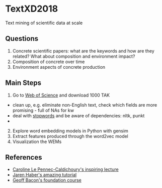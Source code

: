 # TextXD2018
Text mining of scientific data at scale

## Questions 
1. Concrete scientific papers: what are the keywords and how are they related? What about composition and environment impact?
2. Composition of concrete over time
3. Environment aspects of concrete production

## Main Steps
1. Go to [Web of Science](http://www.webofknowledge.com/) and download 1000 TAK
  - clean up, e.g. eliminate non-English text, check which fields are more promising - full of NAs for kw 
  - deal with [stopwords](https://pythonspot.com/nltk-stop-words/) and be aware of dependencies: nltk, punkt
  - 
2. Explore word embedding models in Python with gensim 
3. Extract features produced through the word2vec model
4. Visualization the WEMs

## References
- [Caroline Le Pennec-Caldichoury's inspiring lecture](http://www.textxd.org/programs/textxd2018/)
- [Jaren Haber's amazing tutorial](https://github.com/TextXD/charters4textxd2018)
- [Geoff Bacon's foundation course](http://www.textxd.org/programs/textxd2018/)

